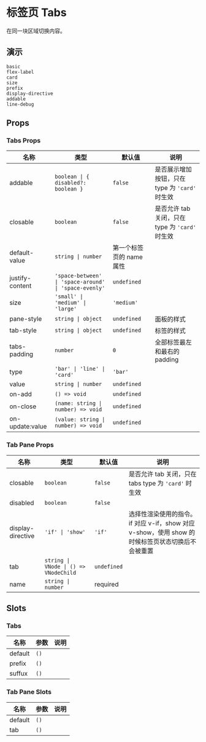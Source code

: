 # 标签页 Tabs

在同一块区域切换内容。

## 演示

```demo
basic
flex-label
card
size
prefix
display-directive
addable
line-debug
```

## Props

### Tabs Props

| 名称 | 类型 | 默认值 | 说明 |
| --- | --- | --- | --- |
| addable | `boolean \| { disabled?: boolean }` | `false` | 是否展示增加按钮，只在 type 为 `'card'` 时生效 |
| closable | `boolean` | `false` | 是否允许 tab 关闭，只在 type 为 `'card'` 时生效 |
| default-value | `string \| number` | 第一个标签页的 name 属性 |  |
| justify-content | `'space-between' \| 'space-around' \| 'space-evenly'` | `undefined` |  |
| size | `'small' \| 'medium' \| 'large'` | `'medium'` |  |
| pane-style | `string \| object` | `undefined` | 面板的样式 |
| tab-style | `string \| object` | `undefined` | 标签的样式 |
| tabs-padding | `number` | `0` | 全部标签最左和最右的 padding |
| type | `'bar' \| 'line' \| 'card'` | `'bar'` |  |
| value | `string \| number` | `undefined` |  |
| on-add | `() => void` | `undefined` |  |
| on-close | `(name: string \| number) => void` | `undefined` |  |
| on-update:value | `(value: string \| number) => void` | `undefined` |  |

### Tab Pane Props

| 名称 | 类型 | 默认值 | 说明 |
| --- | --- | --- | --- |
| closable | `boolean` | `false` | 是否允许 tab 关闭，只在 tabs type 为 `'card'` 时生效 |
| disabled | `boolean` | `false` |  |
| display-directive | `'if' \| 'show'` | `'if'` | 选择性渲染使用的指令。if 对应 v-if，show 对应 v-show，使用 show 的时候标签页状态切换后不会被重置 |
| tab | `string \| VNode \| () => VNodeChild` | `undefined` |  |
| name | `string \| number` | required |  |

## Slots

### Tabs

| 名称    | 参数 | 说明 |
| ------- | ---- | ---- |
| default | `()` |      |
| prefix  | `()` |      |
| suffux  | `()` |      |

### Tab Pane Slots

| 名称    | 参数 | 说明 |
| ------- | ---- | ---- |
| default | `()` |      |
| tab     | `()` |      |
